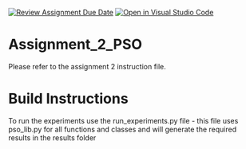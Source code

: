 [![Review Assignment Due Date](https://classroom.github.com/assets/deadline-readme-button-22041afd0340ce965d47ae6ef1cefeee28c7c493a6346c4f15d667ab976d596c.svg)](https://classroom.github.com/a/sZMaEQY5)
[![Open in Visual Studio Code](https://classroom.github.com/assets/open-in-vscode-2e0aaae1b6195c2367325f4f02e2d04e9abb55f0b24a779b69b11b9e10269abc.svg)](https://classroom.github.com/online_ide?assignment_repo_id=15851173&assignment_repo_type=AssignmentRepo)
# Assignment_2_PSO
Please refer to the assignment 2 instruction file.

# Build Instructions
To run the experiments use the run_experiments.py file - this file uses pso_lib.py for all functions and classes and will generate the required results in the
results folder